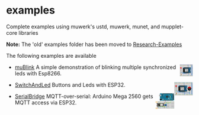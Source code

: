 # examples
Complete examples using muwerk's ustd, muwerk, munet, and mupplet-core libraries

**Note:** The 'old' examples folder has been moved to [Research-Examples](https://github.com/muwerk/Research-Examples)

The following examples are available

<img src="https://github.com/muwerk/mupplet-core/blob/master/extras/led.png" align="right" width="7%" height="7%">

* [muBlink](https://github.com/muwerk/examples/tree/master/muBlink) A simple demonstration of blinking multiple synchronized leds with Esp8266.

<img src="https://github.com/muwerk/mupplet-core/blob/master/extras/switch.png" align="right" width="10%" height="10%">

* [SwitchAndLed](https://github.com/muwerk/examples/tree/master/muBlink) Buttons and Leds with ESP32.

<img src="https://github.com/muwerk/examples/blob/master/Resources/SerialBridge.jpg" align="right" width="10%" height="10%">

* [SerialBridge](https://github.com/muwerk/examples/tree/master/muBlink) MQTT-over-serial: Arduino Mega 2560 gets MQTT access via ESP32.
